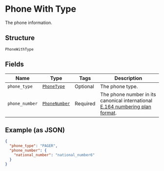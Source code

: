 
# Phone With Type

The phone information.

## Structure

`PhoneWithType`

## Fields

| Name | Type | Tags | Description |
|  --- | --- | --- | --- |
| `phone_type` | [`PhoneType`](../../doc/models/phone-type.md) | Optional | The phone type. |
| `phone_number` | [`PhoneNumber`](../../doc/models/phone-number.md) | Required | The phone number in its canonical international [E.164 numbering plan format](https://www.itu.int/rec/T-REC-E.164/en). |

## Example (as JSON)

```json
{
  "phone_type": "PAGER",
  "phone_number": {
    "national_number": "national_number6"
  }
}
```

